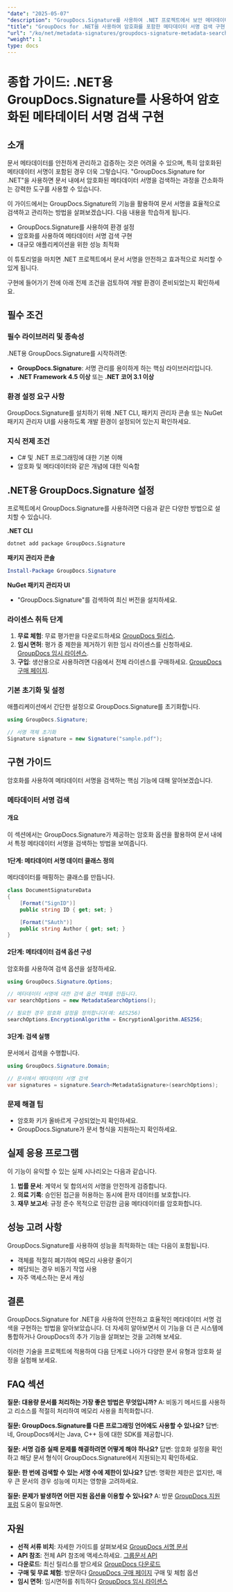 ```yaml
---
"date": "2025-05-07"
"description": "GroupDocs.Signature를 사용하여 .NET 프로젝트에서 보안 메타데이터 서명 검색을 구현하는 방법을 알아보세요. 이 가이드에서는 설정, 암호화 옵션 및 성능 최적화에 대해 다룹니다."
"title": "GroupDocs for .NET을 사용하여 암호화를 포함한 메타데이터 서명 검색 구현"
"url": "/ko/net/metadata-signatures/groupdocs-signature-metadata-search-encryption-net/"
"weight": 1
type: docs
---
```

# 종합 가이드: .NET용 GroupDocs.Signature를 사용하여 암호화된 메타데이터 서명 검색 구현

## 소개

문서 메타데이터를 안전하게 관리하고 검증하는 것은 어려울 수 있으며, 특히 암호화된 메타데이터 서명이 포함된 경우 더욱 그렇습니다. "GroupDocs.Signature for .NET"을 사용하면 문서 내에서 암호화된 메타데이터 서명을 검색하는 과정을 간소화하는 강력한 도구를 사용할 수 있습니다.

이 가이드에서는 GroupDocs.Signature의 기능을 활용하여 문서 서명을 효율적으로 검색하고 관리하는 방법을 살펴보겠습니다. 다음 내용을 학습하게 됩니다.
- GroupDocs.Signature를 사용하여 환경 설정
- 암호화를 사용하여 메타데이터 서명 검색 구현
- 대규모 애플리케이션을 위한 성능 최적화

이 튜토리얼을 마치면 .NET 프로젝트에서 문서 서명을 안전하고 효과적으로 처리할 수 있게 됩니다.

구현에 들어가기 전에 아래 전제 조건을 검토하여 개발 환경이 준비되었는지 확인하세요.

## 필수 조건

### 필수 라이브러리 및 종속성
.NET용 GroupDocs.Signature를 시작하려면:
- **GroupDocs.Signature**: 서명 관리를 용이하게 하는 핵심 라이브러리입니다.
- **.NET Framework 4.5 이상** 또는 **.NET 코어 3.1 이상**

### 환경 설정 요구 사항
GroupDocs.Signature를 설치하기 위해 .NET CLI, 패키지 관리자 콘솔 또는 NuGet 패키지 관리자 UI를 사용하도록 개발 환경이 설정되어 있는지 확인하세요.

### 지식 전제 조건
- C# 및 .NET 프로그래밍에 대한 기본 이해
- 암호화 및 메타데이터와 같은 개념에 대한 익숙함

## .NET용 GroupDocs.Signature 설정
프로젝트에서 GroupDocs.Signature를 사용하려면 다음과 같은 다양한 방법으로 설치할 수 있습니다.

**.NET CLI**
```bash
dotnet add package GroupDocs.Signature
```

**패키지 관리자 콘솔**
```powershell
Install-Package GroupDocs.Signature
```

**NuGet 패키지 관리자 UI**
- "GroupDocs.Signature"를 검색하여 최신 버전을 설치하세요.

### 라이센스 취득 단계
1. **무료 체험**: 무료 평가판을 다운로드하세요 [GroupDocs 릴리스](https://releases.groupdocs.com/signature/net/).
2. **임시 면허**: 평가 중 제한을 제거하기 위한 임시 라이센스를 신청하세요. [GroupDocs 임시 라이센스](https://purchase.groupdocs.com/temporary-license/).
3. **구입**: 생산용으로 사용하려면 다음에서 전체 라이센스를 구매하세요. [GroupDocs 구매 페이지](https://purchase.groupdocs.com/buy).

### 기본 초기화 및 설정
애플리케이션에서 간단한 설정으로 GroupDocs.Signature를 초기화합니다.

```csharp
using GroupDocs.Signature;

// 서명 객체 초기화
Signature signature = new Signature("sample.pdf");
```

## 구현 가이드
암호화를 사용하여 메타데이터 서명을 검색하는 핵심 기능에 대해 알아보겠습니다.

### 메타데이터 서명 검색
#### 개요
이 섹션에서는 GroupDocs.Signature가 제공하는 암호화 옵션을 활용하여 문서 내에서 특정 메타데이터 서명을 검색하는 방법을 보여줍니다.

#### 1단계: 메타데이터 서명 데이터 클래스 정의
메타데이터를 매핑하는 클래스를 만듭니다.

```csharp
class DocumentSignatureData
{
    [Format("SignID")]
    public string ID { get; set; }

    [Format("SAuth")]
    public string Author { get; set; }
}
```

#### 2단계: 메타데이터 검색 옵션 구성
암호화를 사용하여 검색 옵션을 설정하세요.

```csharp
using GroupDocs.Signature.Options;

// 메타데이터 서명에 대한 검색 옵션 객체를 만듭니다.
var searchOptions = new MetadataSearchOptions();

// 필요한 경우 암호화 설정을 정의합니다(예: AES256)
searchOptions.EncryptionAlgorithm = EncryptionAlgorithm.AES256;
```

#### 3단계: 검색 실행
문서에서 검색을 수행합니다.

```csharp
using GroupDocs.Signature.Domain;

// 문서에서 메타데이터 서명 검색
var signatures = signature.Search<MetadataSignature>(searchOptions);
```

### 문제 해결 팁
- 암호화 키가 올바르게 구성되었는지 확인하세요.
- GroupDocs.Signature가 문서 형식을 지원하는지 확인하세요.

## 실제 응용 프로그램
이 기능이 유익할 수 있는 실제 시나리오는 다음과 같습니다.
1. **법률 문서**: 계약서 및 합의서의 서명을 안전하게 검증합니다.
2. **의료 기록**: 승인된 접근을 허용하는 동시에 환자 데이터를 보호합니다.
3. **재무 보고서**: 규정 준수 목적으로 민감한 금융 메타데이터를 암호화합니다.

## 성능 고려 사항
GroupDocs.Signature를 사용하여 성능을 최적화하는 데는 다음이 포함됩니다.
- 객체를 적절히 폐기하여 메모리 사용량 줄이기
- 해당되는 경우 비동기 작업 사용
- 자주 액세스하는 문서 캐싱

## 결론
GroupDocs.Signature for .NET을 사용하여 안전하고 효율적인 메타데이터 서명 검색을 구현하는 방법을 알아보았습니다. 더 자세히 알아보면서 이 기능을 더 큰 시스템에 통합하거나 GroupDocs의 추가 기능을 살펴보는 것을 고려해 보세요.

이러한 기술을 프로젝트에 적용하여 다음 단계로 나아가 다양한 문서 유형과 암호화 설정을 실험해 보세요.

## FAQ 섹션
**질문: 대용량 문서를 처리하는 가장 좋은 방법은 무엇입니까?**
A: 비동기 메서드를 사용하고 리소스를 적절히 처리하여 메모리 사용을 최적화합니다.

**질문: GroupDocs.Signature를 다른 프로그래밍 언어에도 사용할 수 있나요?**
답변: 네, GroupDocs에서는 Java, C++ 등에 대한 SDK를 제공합니다.

**질문: 서명 검증 실패 문제를 해결하려면 어떻게 해야 하나요?**
답변: 암호화 설정을 확인하고 해당 문서 형식이 GroupDocs.Signature에서 지원되는지 확인하세요.

**질문: 한 번에 검색할 수 있는 서명 수에 제한이 있나요?**
답변: 명확한 제한은 없지만, 매우 큰 문서의 경우 성능에 미치는 영향을 고려하세요.

**질문: 문제가 발생하면 어떤 지원 옵션을 이용할 수 있나요?**
A: 방문 [GroupDocs 지원 포럼](https://forum.groupdocs.com/c/signature/) 도움이 필요하면.

## 자원
- **선적 서류 비치**: 자세한 가이드를 살펴보세요 [GroupDocs 서명 문서](https://docs.groupdocs.com/signature/net/)
- **API 참조**: 전체 API 참조에 액세스하세요. [그룹문서 API](https://reference.groupdocs.com/signature/net/)
- **다운로드**: 최신 릴리스를 받으세요 [GroupDocs 다운로드](https://releases.groupdocs.com/signature/net/)
- **구매 및 무료 체험**: 방문하다 [GroupDocs 구매 페이지](https://purchase.groupdocs.com/buy) 구매 및 체험 옵션
- **임시 면허**: 임시면허를 취득하다 [GroupDocs 임시 라이센스](https://purchase.groupdocs.com/temporary-license/)
